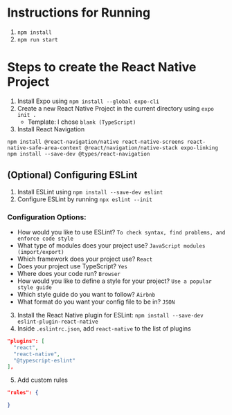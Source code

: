 # Instructions for Running
1. `npm install`
2. `npm run start`

# Steps to create the React Native Project

1. Install Expo using `npm install --global expo-cli`
2. Create a new React Native Project in the current directory using `expo init .`
    - Template: I chose `blank (TypeScript)`
3. Install React Navigation

```
npm install @react-navigation/native react-native-screens react-native-safe-area-context @react/navigation/native-stack expo-linking
npm install --save-dev @types/react-navigation
```

## (Optional) Configuring ESLint
1. Install ESLint using `npm install --save-dev eslint`
2. Configure ESLint by running `npx eslint --init`

### Configuration Options:
- How would you like to use ESLint? `To check syntax, find problems, and enforce code style`
- What type of modules does your project use? `JavaScript modules (import/export)`
- Which framework does your project use? `React`
- Does your project use TypeScript? `Yes`
- Where does your code run? `Browser`
- How would you like to define a style for your project? `Use a popular style guide`
- Which style guide do you want to follow? `Airbnb`
- What format do you want your config file to be in? `JSON`

3. Install the React Native plugin for ESLint: `npm install --save-dev eslint-plugin-react-native`
4. Inside `.eslintrc.json`, add `react-native` to the list of plugins

```JSON
"plugins": [
  "react",
  "react-native",
  "@typescript-eslint"
],
```

5. Add custom rules

```JSON
"rules": {

}
```
